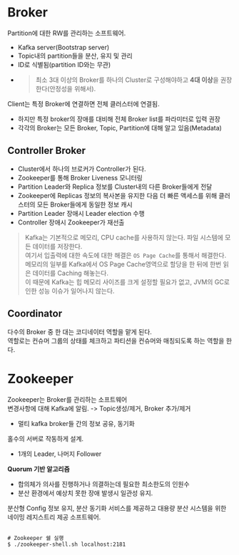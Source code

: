 # Broker

Partition에 대한 RW를 관리하는 소프트웨어.  
- Kafka server(Bootstrap server)
- Topic내의 partition들을 분산, 유지 및 관리
- ID로 식별됨(partition ID와는 무관)
- > 최소 3대 이상의 Broker를 하나의 Cluster로 구성해야하고 **4대 이상**을 권장한다(안정성을 위해서).

Client는 특정 Broker에 연결하면 전체 클러스터에 연결됨.  
- 하지만 특정 broker의 장애를 대비해 전체 Broker list를 파라미터로 입력 권장
- 각각의 Broker는 모든 Broker, Topic, Partition에 대해 알고 있음(Metadata)

## Controller Broker
- Cluster에서 하나의 브로커가 Controller가 된다. 
- Zookeeper를 통해 Broker Liveness 모니터링
- Partition Leader와 Replica 정보를 Cluster내의 다른 Broker들에게 전달
- Zookeeper에 Replicas 정보의 복사본을 유지한 다음 더 빠른 액세스를 위해 클러스터의 모든 Broker들에게 동일한 정보 캐시
- Partition Leader 장애시 Leader election 수행
- Controller 장애시 Zookeeper가 재선출

> Kafka는 기본적으로 메모리, CPU cache를 사용하지 않는다. 파일 시스템에 모든 데이터를 저장한다.  
> 여기서 입출력에 대한 속도에 대한 해결은 `OS Page Cache`를 통해서 해결한다.  
> 메모리의 일부를 Kafka에서 OS Page Cache영역으로 할당을 한 뒤에 한번 읽은 데이터를 Caching 해놓는다.  
> 이 때문에 Kafka는 힙 메모리 사이즈를 크게 설정할 필요가 없고, JVM의 GC로 인한 성능 이슈가 일어나지 않는다.  

## Coordinator
다수의 Broker 중 한 대는 코디네이터 역할을 맡게 된다.  
역할로는 컨슈머 그룹의 상태를 체크하고 파티션을 컨슈머와 매칭되도록 하는 역할을 한다.

# Zookeeper

Zookeeper는 Broker를 관리하는 소프트웨어  
변경사항에 대해 Kafka에 알림. -> Topic생성/제거, Broker 추가/제거
- 멀티 kafka broker들 간의 정보 공유, 동기화

홀수의 서버로 작동하게 설계.  
- 1개의 Leader, 나머지 Follower

**Quorum 기반 알고리즘**
- 합의체가 의사를 진행하거나 의결하는데 필요한 최소한도의 인원수
- 분산 환경에서 예상치 못한 장애 발생시 일관성 유지.

분산형 Config 정보 유지, 분산 동기화 서비스를 제공하고 대용량 분산 시스템을 위한 네이밍 레지스트리 제공 소프트웨어.  

```shell

# Zookeeper 쉘 실행
$ ./zookeeper-shell.sh localhost:2181

```
